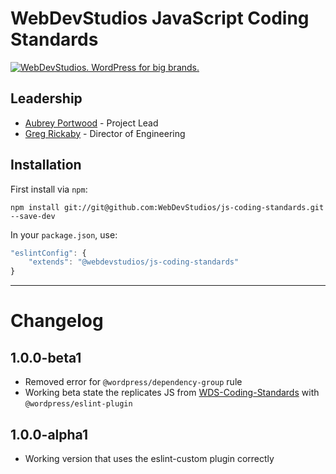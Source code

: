 # WebDevStudios JavaScript Coding Standards

<a href="https://webdevstudios.com/contact/"><img src="https://webdevstudios.com/wp-content/uploads/2018/04/wds-github-banner.png" alt="WebDevStudios. WordPress for big brands."></a>

## Leadership

- [Aubrey Portwood](https://github.com/aubreypwd) - Project Lead
- [Greg Rickaby](https://github.com/gregrickaby) - Director of Engineering

## Installation

First install via `npm`:

`npm install git://git@github.com:WebDevStudios/js-coding-standards.git --save-dev`

In your `package.json`, use:

```js
"eslintConfig": {
    "extends": "@webdevstudios/js-coding-standards"
}
```

__________

# Changelog

## 1.0.0-beta1

- Removed error for `@wordpress/dependency-group` rule
- Working beta state the replicates JS from [WDS-Coding-Standards](https://github.com/WebDevStudios/WDS-Coding-Standards) with `@wordpress/eslint-plugin`

## 1.0.0-alpha1

- Working version that uses the eslint-custom plugin correctly
